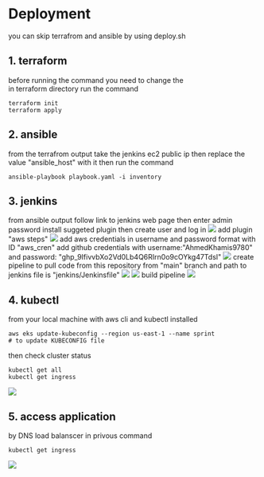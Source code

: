 # Deployment 

you can skip terrafrom and ansible by using deploy.sh 

## 1. terraform 
before running the command you need to change the  
in terraform directory run the command

```
terraform init
terraform apply
```


## 2. ansible

from the terrafrom output take the jenkins ec2 public ip then replace the value "ansible_host" with it
then run the command

```
ansible-playbook playbook.yaml -i inventory
```


## 3. jenkins


from ansible output follow link to jenkins web page then enter admin password 
install suggeted plugin then create user and log in
![](image.png) 
add plugin "aws steps"
![](image-1.png)
add aws credentials in username and password format with ID "aws_cren"
add github credentials with username:"AhmedKhamis9780" and password: "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"
![](image-2.png)
create pipeline to pull code from this repository from "main" branch and path to jenkins file is "jenkins/Jenkinsfile"
![](image-3.png)
![](image-4.png)
build pipeline
![](image-5.png)


## 4. kubectl

from your local machine with aws cli and kubectl installed

```
aws eks update-kubeconfig --region us-east-1 --name sprint
# to update KUBECONFIG file 
```
then check cluster status

```
kubectl get all
kubectl get ingress
```
![](image-6.png)


## 5. access application

by DNS load balanscer in privous command

```
kubectl get ingress
```
![](image-7.png)
